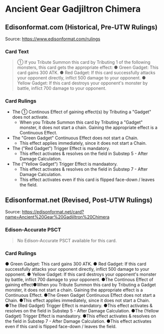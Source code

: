 # Ancient Gear Gadjiltron Chimera

## Edisonformat.com (Historical, Pre-UTW Rulings)

Source: https://www.edisonformat.com/rulings

### Card Text

> ① If you Tribute Summon this card by Tributing 1 of the following monsters, this card gets the appropriate effect: ● Green Gadget: This card gains 300 ATK. ● Red Gadget: If this card successfully attacks your opponent directly, inflict 500 damage to your opponent. ● Yellow Gadget: If this card destroys your opponent's monster by battle, inflict 700 damage to your opponent.

### Card Rulings

*   The ① Continous Effect of gaining effect(s) by Tributing a "Gadget" does not activate.
    *   When you Tribute Summon this card by Tributing a "Gadget" monster, it does not start a chain. Gaining the appropriate effect is a Continuous Effect.
*   The "Green Gadget" Continuous Effect does not start a Chain.
    *   This effect applies immediately, since it does not start a Chain.
*   The ("Red Gadget") Trigger Effect is mandatory.
    *   This effect activates & resolves on the field in Substep 5 - After Damage Calculation.
*   The ("Yellow Gadget") Trigger Effect is mandaatory.
    *   This effect activates & resolves on the field in Substep 7 - After Damage Calculation.
    *   This effect activates even if this card is flipped face-down / leaves the field.

## Edisonformat.net (Revised, Post-UTW Rulings)

Source: https://edisonformat.net/card?name=Ancient%20Gear%20Gadjiltron%20Chimera

### Edison-Accurate PSCT

> No Edison-Accurate PSCT available for this card.

### Card Rulings

● Green Gadget: This card gains 300 ATK. ● Red Gadget: If this card successfully attacks your opponent directly, inflict 500 damage to your opponent. ● Yellow Gadget: If this card destroys your opponent's monster by battle, inflict 700 damage to your opponent.
●The Continous Effect of gaining effect●When you Tribute Summon this card by Tributing a Gadget monster, it does not start a chain. Gaining the appropriate effect is a Continuous Effect.
●The Green Gadget Continuous Effect does not start a Chain.
●This effect applies immediately, since it does not start a Chain.
●The (Red Gadget) Trigger Effect is mandatory.
●This effect activates & resolves on the field in Substep 5 - After Damage Calculation.
●The (Yellow Gadget) Trigger Effect is mandaatory.
●This effect activates & resolves on the field in Substep 7 - After Damage Calculation.
●This effect activates even if this card is flipped face-down / leaves the field.
            